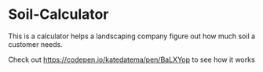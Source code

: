 # Soil-Calculator

This is a calculator helps a landscaping company figure out how much soil a customer needs. 

Check out <https://codepen.io/katedatema/pen/BaLXYop> to see how it works 
